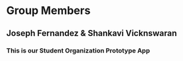 # Group Members
## Joseph Fernandez & Shankavi Vicknswaran
### This is our Student Organization Prototype App 
